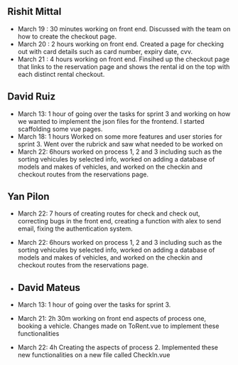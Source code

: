 ## Rishit Mittal
- March 19 : 30 minutes working on front end. Discussed with the team on how to create the checkout page.
- March 20 : 2 hours working on front end. Created a page for checking out with card details such as card number, expiry date, cvv.
- March 21 : 4 hours working on front end. Finsihed up the checkout page that links to the reservation page and shows the rental id on the top with each distinct rental checkout.

## David Ruiz
- March 13: 1 hour of going over the tasks for sprint 3 and working on how we wanted to implement the json files for the frontend. I started scaffolding some vue pages.
- March 18: 1 hours Worked on some more features and user stories for sprint 3. Went over the rubrick and saw what needed to be worked on
- March 22: 6hours worked on process 1, 2 and 3 including such as the sorting vehicules by selected info, worked on adding a database of models and makes of vehicles, and worked on the checkin and checkout routes from the reservations page. 

## Yan Pilon
- March 22: 7 hours of creating routes for check and check out, correcting bugs in the front end, creating a function with alex to send email, fixing the authentication system.
- March 22: 6hours worked on process 1, 2 and 3 including such as the sorting vehicules by selected info, worked on adding a database of models and makes of vehicles, and worked on the checkin and checkout routes from the reservations page.

- ## David Mateus
- March 13: 1 hour of going over the tasks for sprint 3.
- March 21: 2h 30m working on front end aspects of process one, booking a vehicle. Changes made on ToRent.vue to implement these functionalities
- March 22: 4h Creating the aspects of process 2. Implemented these new functionalities on a new file called CheckIn.vue

